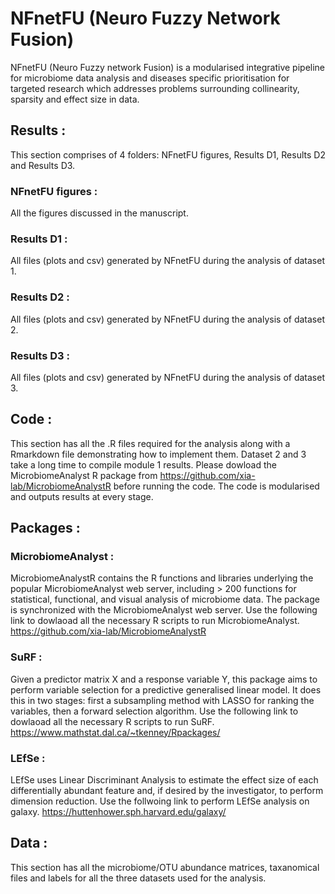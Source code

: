 # NFnetFU (Neuro Fuzzy Network Fusion)

NFnetFU (Neuro Fuzzy network Fusion) is a modularised integrative pipeline for microbiome data analysis and diseases specific prioritisation for targeted research which addresses problems surrounding collinearity, sparsity and effect size in data.

## Results :

This section comprises of 4 folders: NFnetFU figures, Results D1, Results D2 and Results D3.

### NFnetFU figures :
All the figures discussed in the manuscript.

### Results D1 :
All files (plots and csv) generated by NFnetFU during the analysis of dataset 1.

### Results D2 :
All files (plots and csv) generated by NFnetFU during the analysis of dataset 2.

### Results D3 :
All files (plots and csv) generated by NFnetFU during the analysis of dataset 3.

## Code :

This section has all the .R files required for the analysis along with a Rmarkdown file demonstrating how to implement them. Dataset 2 and 3 take a long time to compile module 1 results. Please dowload the MicrobiomeAnalyst R package from https://github.com/xia-lab/MicrobiomeAnalystR before running the code. The code is modularised and outputs results at every stage.

## Packages :

### MicrobiomeAnalyst :
MicrobiomeAnalystR contains the R functions and libraries underlying the popular MicrobiomeAnalyst web server, including > 200 functions for statistical, functional, and visual analysis of microbiome data. The package is synchronized with the MicrobiomeAnalyst web server. Use the following link to dowlaoad all the necessary R scripts to run MicrobiomeAnalyst.
https://github.com/xia-lab/MicrobiomeAnalystR

### SuRF :
Given a predictor matrix X and a response variable Y, this package aims to perform variable selection for a predictive generalised linear model. It does this in two stages: first a subsampling method with LASSO for ranking the variables, then a forward selection algorithm. Use the following link to dowlaoad all the necessary R scripts to run SuRF. 
https://www.mathstat.dal.ca/~tkenney/Rpackages/

### LEfSe :
LEfSe uses Linear Discriminant Analysis to estimate the effect size of each differentially abundant feature and, if desired by the investigator, to perform dimension reduction. Use the follwoing link to perform LEfSe analysis on galaxy.
https://huttenhower.sph.harvard.edu/galaxy/

## Data :

This section has all the microbiome/OTU abundance matrices, taxanomical files and labels for all the three datasets used for the analysis.
